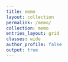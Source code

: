 ```yaml
---
title: memo
layout: collection
permalink: /memo/
collection: memo
entries_layout: grid
classes: wide
author_profile: false
output: true
---
```

